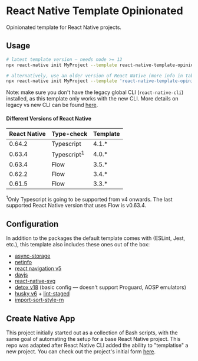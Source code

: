 # React Native Template Opinionated

Opinionated template for React Native projects.

## Usage

```sh
# latest template version — needs node >= 12
npx react-native init MyProject --template react-native-template-opinionated

# alternatively, use an older version of React Native (more info in table below)
npx react-native init MyProject --template 'react-native-template-opinionated@3.5.*'
```

Note: make sure you don't have the legacy global CLI (`react-native-cli`) installed, as this template only works with the new CLI. More details on legacy vs new CLI can be found [here](https://github.com/react-native-community/cli/blob/master/docs/init.md).

#### Different Versions of React Native

| React Native | Type-check             | Template |
| ------------ | ---------------------- | -------- |
| 0.64.2       | Typescript             | 4.1.\*   |
| 0.63.4       | Typescript<sup>1</sup> | 4.0.\*   |
| 0.63.4       | Flow                   | 3.5.\*   |
| 0.62.2       | Flow                   | 3.4.\*   |
| 0.61.5       | Flow                   | 3.3.\*   |

<sup>1</sup>Only Typescript is going to be supported from v4 onwards. The last supported React Native version that uses Flow is v0.63.4.

## Configuration

In addition to the packages the default template comes with (ESLint, Jest, etc.), this template also includes these ones out of the box:

- [async-storage](https://github.com/react-native-async-storage/async-storage)
- [netinfo](https://github.com/react-native-netinfo/react-native-netinfo)
- [react navigation v5](https://github.com/react-navigation/react-navigation)
- [dayjs](https://github.com/iamkun/dayjs/)
- [react-native-svg](https://github.com/react-native-svg/react-native-svg)
- [detox v18](https://github.com/wix/Detox) (basic config — doesn't support Proguard, AOSP emulators)
- [husky v6](https://github.com/typicode/husky) + [lint-staged](https://github.com/okonet/lint-staged)
- [import-sort-style-rn](https://github.com/nictar/import-sort-style-rn)

## Create Native App

This project initially started out as a collection of Bash scripts, with the same goal of automating the setup for a base React Native project. This repo was adapted after React Native CLI added the ability to "templatise" a new project. You can check out the project's initial form [here](https://github.com/nictar/create-native-app/tree/v1.0.0).
